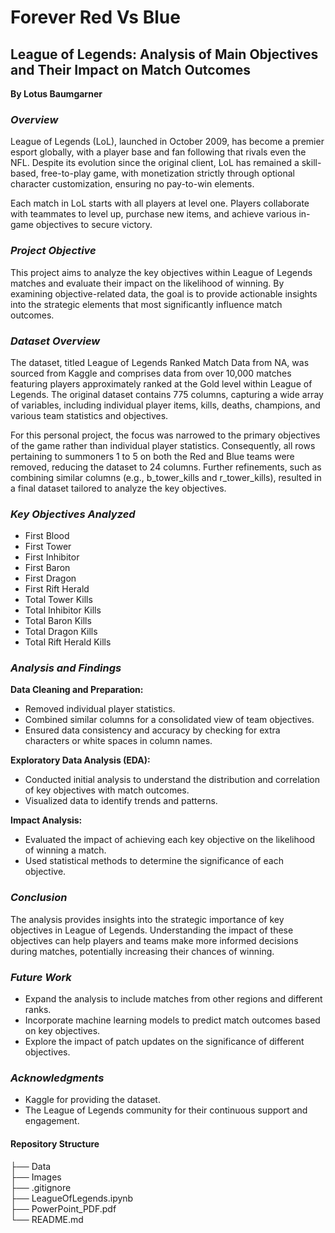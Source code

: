 # Forever Red Vs Blue
## League of Legends: Analysis of Main Objectives and Their Impact on Match Outcomes

__By Lotus Baumgarner__

### *Overview*
League of Legends (LoL), launched in October 2009, has become a premier esport globally, with a player base and fan following that rivals even the NFL. Despite its evolution since the original client, LoL has remained a skill-based, free-to-play game, with monetization strictly through optional character customization, ensuring no pay-to-win elements.

Each match in LoL starts with all players at level one. Players collaborate with teammates to level up, purchase new items, and achieve various in-game objectives to secure victory.

### *Project Objective*
This project aims to analyze the key objectives within League of Legends matches and evaluate their impact on the likelihood of winning. By examining objective-related data, the goal is to provide actionable insights into the strategic elements that most significantly influence match outcomes.

### *Dataset Overview*
The dataset, titled League of Legends Ranked Match Data from NA, was sourced from Kaggle and comprises data from over 10,000 matches featuring players approximately ranked at the Gold level within League of Legends. The original dataset contains 775 columns, capturing a wide array of variables, including individual player items, kills, deaths, champions, and various team statistics and objectives.

For this personal project, the focus was narrowed to the primary objectives of the game rather than individual player statistics. Consequently, all rows pertaining to summoners 1 to 5 on both the Red and Blue teams were removed, reducing the dataset to 24 columns. Further refinements, such as combining similar columns (e.g., b_tower_kills and r_tower_kills), resulted in a final dataset tailored to analyze the key objectives.

### *Key Objectives Analyzed*
- First Blood
- First Tower
- First Inhibitor
- First Baron
- First Dragon
- First Rift Herald
- Total Tower Kills
- Total Inhibitor Kills
- Total Baron Kills
- Total Dragon Kills
- Total Rift Herald Kills

### *Analysis and Findings*

__Data Cleaning and Preparation:__
- Removed individual player statistics.
- Combined similar columns for a consolidated view of team objectives.
- Ensured data consistency and accuracy by checking for extra characters or white spaces in column names.


__Exploratory Data Analysis (EDA):__
- Conducted initial analysis to understand the distribution and correlation of key objectives with match outcomes.
- Visualized data to identify trends and patterns.


__Impact Analysis:__
- Evaluated the impact of achieving each key objective on the likelihood of winning a match.
- Used statistical methods to determine the significance of each objective.


### *Conclusion*
The analysis provides insights into the strategic importance of key objectives in League of Legends. Understanding the impact of these objectives can help players and teams make more informed decisions during matches, potentially increasing their chances of winning.


### *Future Work*
- Expand the analysis to include matches from other regions and different ranks.
- Incorporate machine learning models to predict match outcomes based on key objectives.
- Explore the impact of patch updates on the significance of different objectives.

### *Acknowledgments*
- Kaggle for providing the dataset.
- The League of Legends community for their continuous support and engagement.

#### Repository Structure

├── Data  
├── Images  
├── .gitignore  
├── LeagueOfLegends.ipynb  
├── PowerPoint_PDF.pdf  
└── README.md  